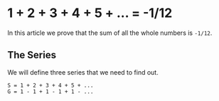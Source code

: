 # 1 + 2 + 3 + 4 + 5 + ... = -1/12
In this article we prove that the sum of all the whole numbers is `-1/12`.

## The Series
We will define three series that we need to find out.

```
S = 1 + 2 + 3 + 4 + 5 + ...
G = 1 - 1 + 1 - 1 + 1 - ...
```
